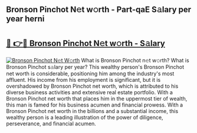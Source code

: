 ## Bronson Pinchot N𝚎t w𝚘rth - Part-qaE S𝚊lary per year herni

# <h2><a href="http://gc4kpzm.nevu.top/?p=Bronson+Pinchot">🔗 👉🔴 Bronson Pinchot N𝚎t w𝚘rth - S𝚊lary</a></h2>

[![Bronson Pinchot N𝚎t W𝚘rth](https://i.imgur.com/Oavwk0R.jpeg)](http://gc4kpzm.nevu.top/?p=Bronson+Pinchot)
What is Bronson Pinchot n𝚎t w𝚘rth? What is Bronson Pinchot s𝚊lary per year?
This wealthy person's Bronson Pinchot net worth is considerable, positioning him among the industry's most affluent. His income from his employment is significant, but it is overshadowed by Bronson Pinchot net worth, which is attributed to his diverse business activities and extensive real estate portfolio. With a Bronson Pinchot net worth that places him in the uppermost tier of wealth, this man is famed for his business acumen and financial prowess. With a Bronson Pinchot net worth in the billions and a substantial income, this wealthy person is a leading illustration of the power of diligence, perseverance, and financial acumen.
